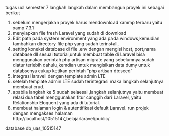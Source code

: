 tugas ucl semester 7
langkah langkah dalam membangun proyek ini sebagai berikut

1. sebelum mengerjakan proyek harus mendownload xammp terbaru yaitu xamp 7.3.1
2. menyiapkan file fresh Laravel yang sudah di download
3. Edit path pada system environment yang ada pada windows,kemudian tambahkan directory file php yang sudah terinstall,
4. setting koneksi database di file .env dengan mengisi host, port,nama database dll sesuai tutorial,untuk membuat table di Laravel bisa menggunakan perintah php artisan migrate yang sebelumnya sudah diatur terlebih dahulu,kemdian untuk mengisikan data dumy untuk databsenya cukup ketikan perintah “php artisan db:seed”
5. integrasi laravell dengan template admin LTE
6. setelah template admin LTE sudah terintegrasi maka langkah selanjutnya membuat crud.
7. apabila langkah ke 5 sudah selaesai ,langkah selanjutnya yaitu membuat relasi dua tabel menggunakan fitur canggih dari Laravel, yaitu Relationship Eloquent yang ada di tutorial.
8. membuat halaman login & autentifikasi default Laravel.
run projek dengan mengakses halaman http://localhost/10515147_belajarlaravel/public/



database db_uas_10515147 
